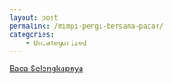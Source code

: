```yaml
---
layout: post
permalink: /mimpi-pergi-bersama-pacar/
categories:
    - Uncategorized
---
```


[Baca Selengkapnya](/07)